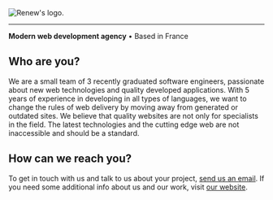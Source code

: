 <picture>
  <source media="(prefers-color-scheme: light)" srcset="https://github.com/RenewHQ/.github/assets/43064022/45053855-7bea-4806-a89d-fd1614f2bcc0">
  <source media="(prefers-color-scheme: dark)" srcset="https://github.com/RenewHQ/.github/assets/43064022/b877af83-c066-4524-a5e0-405fe8281436">
  <img alt="Renew's logo." src="https://github.com/RenewHQ/.github/assets/43064022/45053855-7bea-4806-a89d-fd1614f2bcc0">
</picture>

---

**Modern web development agency** • Based in France

## Who are you?

We are a small team of 3 recently graduated software engineers, passionate about new web technologies and quality developed applications.
With 5 years of experience in developing in all types of languages, we want to change the rules of web delivery by moving away from generated or outdated sites.
We believe that quality websites are not only for specialists in the field. The latest technologies and the cutting edge web are not inaccessible and should be a standard.

## How can we reach you?

To get in touch with us and talk to us about your project, [send us an email](mailto:contact@renewhq.studio). If you need some additional info about us and our work, visit [our website](https://renewhq.studio).
